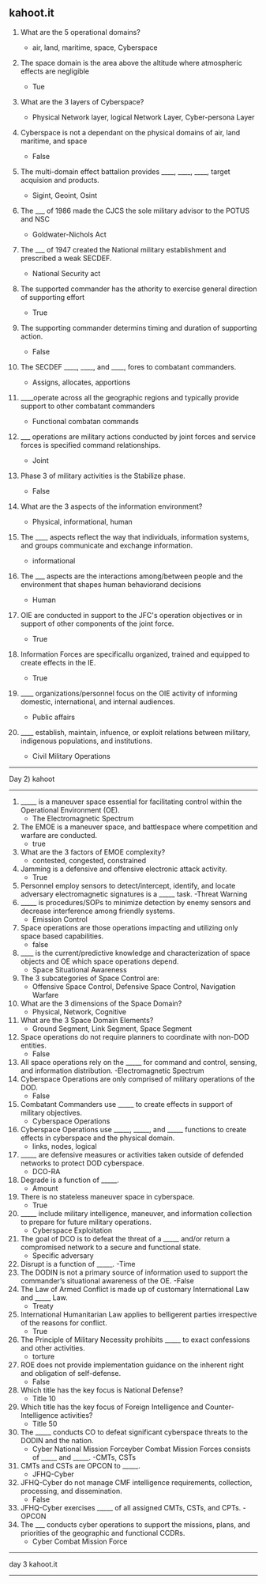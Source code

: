 kahoot.it 
---------------------
1) What are the 5 operational domains?
   - air, land, maritime, space, Cyberspace


2) The space domain is the area above the altitude where atmospheric effects are negligible
   - Tue 

3) What are the 3 layers of Cyberspace?
   - Physical Network layer, logical Network Layer, Cyber-persona Layer

4) Cyberspace is not a dependant on the physical domains of air, land maritime, and space
   - False
  
5) The multi-domain effect battalion provides ____, ____, ____, target acquision and products.
   - Sigint, Geoint, Osint

6) The ___ of 1986 made the CJCS the sole military advisor to the POTUS and NSC
   - Goldwater-Nichols Act

7) The ___ of 1947 created the National military establishment and prescribed a weak SECDEF.
   - National Security act 

8) The supported commander has the athority to exercise general direction of supporting effort
    - True

9) The supporting commander determins timing and duration of supporting action.
    - False 

10) The SECDEF ____, ____, and ____, fores to combatant commanders.
    - Assigns, allocates, apportions
      
11) ____operate across all the geographic regions and typically provide support to other combatant commanders
    - Functional combatan commands
   
12) ___ operations are military actions conducted by joint forces and service forces is specified command relationships.
    - Joint

13) Phase 3 of military activities is the Stabilize phase.
    - False

14) What are the 3 aspects of the information environment?
    - Physical, informational, human 

15) The ____ aspects reflect the way that individuals, information systems, and groups communicate and exchange information.
    - informational
   
16) The ___ aspects are the interactions among/between people and the environment that shapes human behaviorand decisions
    - Human

17) OIE are conducted in support to the JFC's operation objectives or in support of other components of the joint force.
    - True

18) Information Forces are specificallu organized, trained and equipped to create effects in the IE.
    - True

19) ____ organizations/personnel focus on the OIE activity of informing domestic, international, and internal audiences.
    - Public affairs

20) ____ establish, maintain, infuence, or exploit relations between military, indigenous populations, and institutions.
    - Civil Military Operations 






---------------------------------------------------------------------------------------------------------------------------------------------------------------------------------
Day 2) kahoot

---------------------------------------------------------------------------------------------------------------------------------------------------------------------------------


1) _____ is a maneuver space essential for facilitating control within the Operational Environment (OE).
   - The Electromagnetic Spectrum
2) The EMOE is a maneuver space, and battlespace where competition and warfare are conducted.
   - true
3) What are the 3 factors of EMOE complexity?
   - contested, congested, constrained
4) Jamming is a defensive and offensive electronic attack activity.
   - True
5) Personnel employ sensors to detect/intercept, identify, and locate adversary electromagnetic signatures is a _____ task.
   -Threat Warning
6) _____ is procedures/SOPs to minimize detection by enemy sensors and decrease interference among friendly systems.
   - Emission Control
7) Space operations are those operations impacting and utilizing only space based capabilities.
   - false 
8) ____ is the current/predictive knowledge and characterization of space objects and OE which space operations depend.
   - Space Situational Awareness
9) The 3 subcategories of Space Control are:
    - Offensive Space Control, Defensive Space Control, Navigation Warfare
10) What are the 3 dimensions of the Space Domain?
    - Physical, Network, Cognitive
11) What are the 3 Space Domain Elements?
    - Ground Segment, Link Segment, Space Segment
12) Space operations do not require planners to coordinate with non-DOD entities.
    - False
13) All space operations rely on the _____ for command and control, sensing, and information distribution.
    -Electromagnetic Spectrum
14) Cyberspace Operations are only comprised of military operations of the DOD.
    - False
15) Combatant Commanders use _____ to create effects in support of military objectives.
    - Cyberspace Operations
16) Cyberspace Operations use _____, _____, and _____ functions to create effects in cyberspace and the physical domain.
    - links, nodes, logical
17) _____ are defensive measures or activities taken outside of defended networks to protect DOD cyberspace.
    - DCO-RA
18) Degrade is a function of _____.
    - Amount
19) There is no stateless maneuver space in cyberspace.
    - True
20) _____ include military intelligence, maneuver, and information collection to prepare for future military operations.
    - Cyberspace Exploitation
21) The goal of DCO is to defeat the threat of a _____ and/or return a compromised network to a secure and functional state.
    - Specific adversary
22) Disrupt is a function of _____.
    -Time
23) The DODIN is not a primary source of information used to support the commander’s situational awareness of the OE.
    -False
24) The Law of Armed Conflict is made up of customary International Law and _____ Law.
    - Treaty
25) International Humanitarian Law applies to belligerent parties irrespective of the reasons for conflict.
    - True 
26) The Principle of Military Necessity prohibits _____ to exact confessions and other activities.
    - torture
27) ROE does not provide implementation guidance on the inherent right and obligation of self-defense.
    - False
28) Which title has the key focus is National Defense?
    - Title 10
29) Which title has the key focus of Foreign Intelligence and Counter-Intelligence activities?
    - Title 50
30) The _____ conducts CO to defeat significant cyberspace threats to the DODIN and the nation.
    - Cyber National Mission Forceyber Combat Mission Forces consists of _____ and _____.
    -CMTs, CSTs
32) CMTs and CSTs are OPCON to _____.
    - JFHQ-Cyber 
33) JFHQ-Cyber do not manage CMF intelligence requirements, collection, processing, and dissemination.
    - False 
34) JFHQ-Cyber exercises _____ of all assigned CMTs, CSTs, and CPTs.
    -OPCON
35) The ___ conducts cyber operations to support the missions, plans, and priorities of the geographic and functional CCDRs.
    - Cyber Combat Mission Force 



-----------------------------------------------------------------------------------------------------------------------------------
day 3 kahoot.it 

-----------------------------------------------------------------------------------------------------------------------------------
















































